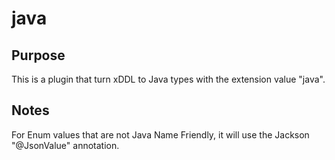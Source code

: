 java
=====

Purpose
-------

This is a plugin that turn xDDL to Java types with the extension value "java".

Notes
-----

For Enum values that are not Java Name Friendly, it will use the Jackson "@JsonValue"
annotation.